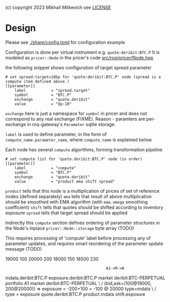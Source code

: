 (c) copyright 2023 Mikhail Mitkevich
see [LICENSE](./LICENSE)


# Design

Please see [./share/config.toml](./share/config.toml) for configuration example

Configuration is done per virtual instrument e.g. `quote:deribit:BTC.P`
It is modeled as `pricer::Node` in the pricer's code [src/roq/pricer/Node.hpp](src/roq/pricer/Node.hpp)

the following snippet shows configuration of target spread parameter

```
# set spread:target=10bp for 'quote:deribit:BTC.P' node (spread is a compute item defined above )
[[parameter]]
    label           = "spread.target"
    symbol          = "BTC.P"
    exchange        = "quote.deribit"
    value           = "bp:10"
```

`exchange` here is just a namespace for `symbol` in pricer and does not correspond to any real exchange (FIXME). Reason - paramters are per-exchange in roq-gateway's `Parameter` sqlite storage.

`label` is used to define parameter, in the form of `compute_name.parameter_name`, where `compute_name` is explained below.

Each node has several `compute` algorithms, forming transformation pipeline

```
# set compute list for 'quote.deribit:BTC.P' node (in order)
[[parameter]]
    label           = "compute"
    symbol          = "BTC.P"
    exchange        = "quote.deribit"
    value           = "product ema shift spread"
```

`product` tells that this node is a multiplication of prices of set of reference nodes (defined separately)
`ema` tells that result of above multiplication should be smoothed with EMA algorithm (with `ema.omega` smoothing coefficient)
`shift` tells that quotes should be shifted according to inventory exposure
`spread` tells that target spread should be applied

Indirectly this `compute` section defines ordering of parameter structures in the Node's inplace `pricer::Node::storage` byte array (TODO)

This requires processing of 'compute' label before processing any of parameter updates, and requires smart reordering of the parameter update message (TODO)


19000 100 20000 200
18000 150 18500 230

                                                A1->M->N
mdata.deribit:BTC.P                   exposure.deribit:BTC.P
   market deribit:BTC-PERPETUAL         portfolio A1
                                        market deribit:BTC-PERPETUAL
                        \               / (bid,ask=(100@19000, 200@20000)) => exposure = -200+100 = -100 @ 20000
      type=mdata          \            / type = exposure
                    quote.deribit:BTC.P
                        product.mdata shift.exposure
                                        
